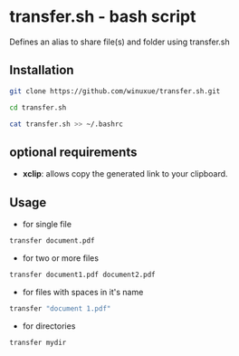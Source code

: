 # transfer&#46;sh - bash script

Defines an alias to share file(s) and folder using transfer.sh

## Installation 
```sh
git clone https://github.com/winuxue/transfer.sh.git

cd transfer.sh

cat transfer.sh >> ~/.bashrc
```
## optional requirements
- **xclip**: allows copy the generated link to your clipboard.

## Usage
- for single file
```sh
transfer document.pdf
```
- for two or more files
```sh
transfer document1.pdf document2.pdf
```
- for files with spaces in it's name
```sh
transfer "document 1.pdf"
```
- for directories
```sh
transfer mydir
```